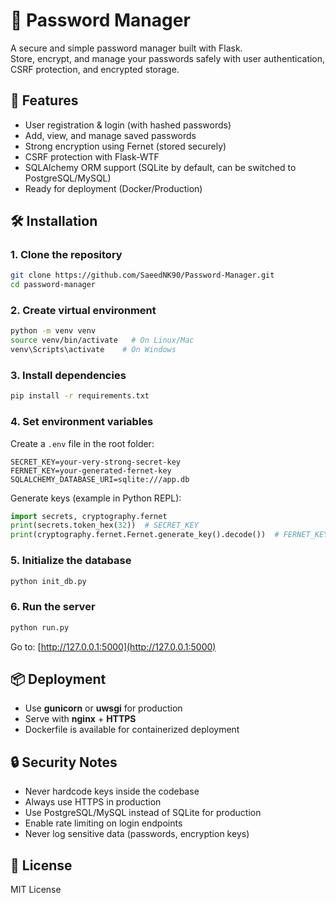 # 🔐 Password Manager

A secure and simple password manager built with Flask.  
Store, encrypt, and manage your passwords safely with user authentication, CSRF protection, and encrypted storage.

## 🚀 Features
- User registration & login (with hashed passwords)
- Add, view, and manage saved passwords
- Strong encryption using Fernet (stored securely)
- CSRF protection with Flask-WTF
- SQLAlchemy ORM support (SQLite by default, can be switched to PostgreSQL/MySQL)
- Ready for deployment (Docker/Production)

## 🛠 Installation

### 1. Clone the repository
```bash
git clone https://github.com/SaeedNK90/Password-Manager.git
cd password-manager
```

### 2. Create virtual environment
```bash
python -m venv venv
source venv/bin/activate   # On Linux/Mac
venv\Scripts\activate    # On Windows
```

### 3. Install dependencies
```bash
pip install -r requirements.txt
```

### 4. Set environment variables
Create a `.env` file in the root folder:
```
SECRET_KEY=your-very-strong-secret-key
FERNET_KEY=your-generated-fernet-key
SQLALCHEMY_DATABASE_URI=sqlite:///app.db
```

Generate keys (example in Python REPL):
```python
import secrets, cryptography.fernet
print(secrets.token_hex(32))  # SECRET_KEY
print(cryptography.fernet.Fernet.generate_key().decode())  # FERNET_KEY
```

### 5. Initialize the database
```bash
python init_db.py
```

### 6. Run the server
```bash
python run.py
```

Go to: [http://127.0.0.1:5000](http://127.0.0.1:5000)

## 📦 Deployment
- Use **gunicorn** or **uwsgi** for production
- Serve with **nginx** + **HTTPS**
- Dockerfile is available for containerized deployment

## 🔒 Security Notes
- Never hardcode keys inside the codebase
- Always use HTTPS in production
- Use PostgreSQL/MySQL instead of SQLite for production
- Enable rate limiting on login endpoints
- Never log sensitive data (passwords, encryption keys)

## 📜 License
MIT License
